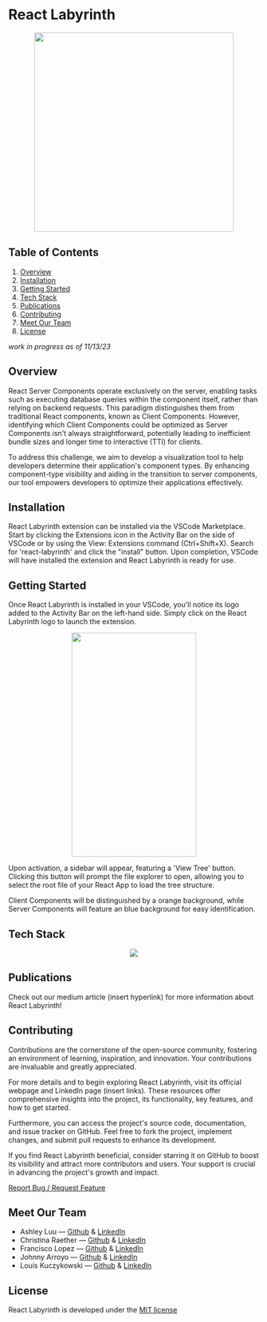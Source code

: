 # React Labyrinth

<p align="center">
  <img width="400" height="400" src="https://github.com/oslabs-beta/React-Labyrinth/assets/127361061/ca9ab4e5-cb28-4dc3-83fa-9ef47e4fdbeb">
</p>

## __Table of Contents__
1. [Overview](#overview)
2. [Installation](#installation)
3. [Getting Started](#getting-started)
4. [Tech Stack](#tech-stack)
5. [Publications](#publications)
6. [Contributing](#contributing)
7. [Meet Our Team](#meet-our-team)
8. [License](#license)

*work in progress as of 11/13/23*
## Overview
React Server Components operate exclusively on the server, enabling tasks such as executing database queries within the component itself, rather than relying on backend requests. This paradigm distinguishes them from traditional React components, known as Client Components. However, identifying which Client Components could be optimized as Server Components isn't always straightforward, potentially leading to inefficient bundle sizes and longer time to interactive (TTI) for clients.

To address this challenge, we aim to develop a visualization tool to help developers determine their application's component types. By enhancing component-type visibility and aiding in the transition to server components, our tool empowers developers to optimize their applications effectively.

## Installation

React Labyrinth extension can be installed via the VSCode Marketplace. Start by clicking the Extensions icon in the Activity Bar on the side of VSCode or by using the View: Extensions command (Ctrl+Shift+X). Search for 'react-labyrinth' and click the "install" button. Upon completion, VSCode will have installed the extension and React Labyrinth is ready for use.

## Getting Started

Once React Labyrinth is installed in your VSCode, you'll notice its logo added to the Activity Bar on the left-hand side. Simply click on the React Labyrinth logo to launch the extension.
<p align="center">
  <img width="250" height="450" src="https://github.com/oslabs-beta/React-Labyrinth/assets/127361061/d72b483b-7785-4a5d-9836-9c79ff46e3a3">
</p>

Upon activation, a sidebar will appear, featuring a 'View Tree' button. Clicking this button will prompt the file explorer to open, allowing you to select the root file of your React App to load the tree structure.

Client Components will be distinguished by a orange background, while Server Components will feature an blue background for easy identification.

## Tech Stack

<p align="center">
  <a href="https://skillicons.dev">
    <img src="https://skillicons.dev/icons?i=js,ts,html,css,tailwind,babel,react,d3,jest,nodejs,webpack,git,azure,vscode)](https://skillicons.dev" />
  </a>
</p>

## Publications

Check out our medium article (insert hyperlink) for more information about React Labyrinth!

## Contributing

Contributions are the cornerstone of the open-source community, fostering an environment of learning, inspiration, and innovation. Your contributions are invaluable and greatly appreciated.

For more details and to begin exploring React Labyrinth, visit its official webpage and LinkedIn page (insert links). These resources offer comprehensive insights into the project, its functionality, key features, and how to get started.

Furthermore, you can access the project's source code, documentation, and issue tracker on GitHub. Feel free to fork the project, implement changes, and submit pull requests to enhance its development.

If you find React Labyrinth beneficial, consider starring it on GitHub to boost its visibility and attract more contributors and users. Your support is crucial in advancing the project's growth and impact.

[Report Bug / Request Feature](https://github.com/oslabs-beta/React-Labyrinth/issues)

## Meet Our Team

* Ashley Luu — [Github](https://github.com/ash-t-luu) & [LinkedIn](https://www.linkedin.com/in/ashley-t-luu/)
* Christina Raether — [Github](https://github.com/ChristinaRaether) & [LinkedIn](https://www.linkedin.com/in/christinaraether/)
* Francisco Lopez — [Github](https://github.com/Ponch49) & [LinkedIn](https://www.linkedin.com/in/francisco-g-lopez/)
* Johnny Arroyo — [Github](https://github.com/Johnny-Arroyo) & [LinkedIn](https://www.linkedin.com/in/johnny-arroyo/)
* Louis Kuczykowski — [Github](https://github.com/Louka3) & [LinkedIn](https://www.linkedin.com/in/louiskuczykowski/)


## License

React Labyrinth is developed under the [MIT license](https://en.wikipedia.org/wiki/MIT_License)
